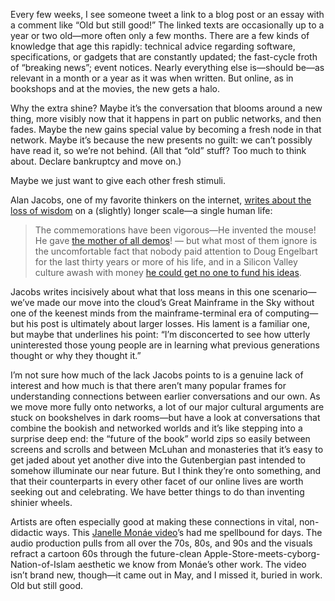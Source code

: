 

Every few weeks, I see someone tweet a link to a blog post or an essay with a comment like “Old but still
good!” The linked texts are occasionally up to a year or two old—more often only a few months. There are a
few kinds of knowledge that age this rapidly: technical advice regarding software, specifications, or gadgets
that are constantly updated; the fast-cycle froth of “breaking news”; event notices. Nearly everything
else is—should be—as relevant in a month or a year as it was when written. But online, as in bookshops and
at the movies, the new gets a halo. 

Why the extra shine? Maybe it’s the conversation that blooms around a new thing, more visibly now that it
happens in part on public networks, and then fades. Maybe the new gains special value by becoming a fresh node
in that network. Maybe it’s because the new presents no guilt: we can’t possibly have read it, so we’re
not behind. (All that “old” stuff? Too much to think about. Declare bankruptcy and move on.)

Maybe we just want to give each other fresh stimuli.

Alan Jacobs, one of my favorite thinkers on the internet, [writes about the loss of
wisdom](http://www.theamericanconservative.com/jacobs/the-old-ones/) on a (slightly) longer scale—a single
human life:

> The commemorations have been vigorous—He invented the mouse! He gave
> [the mother of all demos](http://en.wikipedia.org/wiki/The_Mother_of_All_Demos)! — but what most of them
> ignore is the uncomfortable fact that nobody paid attention to Doug Engelbart for the last thirty years or
> more of his life, and in a Silicon Valley culture awash with money [he could get no one to fund his
> ideas](http://www.siliconvalleywatcher.com/mt/archives/2013/07/the_shocking_truth_ab.php).

Jacobs writes incisively about what that loss means in this one scenario—we’ve made our move into the
cloud’s Great Mainframe in the Sky without one of the keenest minds from the mainframe-terminal era of
computing—but his post is ultimately about larger losses. His lament is a familiar one, but maybe that
underlines his point: “I’m disconcerted to see how utterly uninterested those young people are in learning
what previous generations thought or why they thought it.”

I’m not sure how much of the lack Jacobs points to is a genuine lack of interest and how much is that there
aren’t many popular frames for understanding connections between earlier conversations and our own. As we
move more fully onto networks, a lot of our major cultural arguments are stuck on bookshelves in dark
rooms—but have a look at conversations that combine the bookish and networked worlds and it’s like
stepping into a surprise deep end: the “future of the book” world zips so easily between screens and
scrolls and between McLuhan and monasteries that it’s easy to get jaded about yet another dive into the
Gutenbergian past intended to somehow illuminate our near future. But I think they’re onto something, and
that their counterparts in every other facet of our online lives are worth seeking out and celebrating. We
have better things to do than inventing shinier wheels.

Artists are often especially good at making these connections in vital, non-didactic ways. This [Janelle
Monáe video](http://t.co/H4TDot7Bwl)’s had me spellbound for days. The audio production pulls from all over
the 70s, 80s, and 90s and the visuals refract a cartoon 60s through the future-clean
Apple-Store-meets-cyborg-Nation-of-Islam aesthetic we know from Monáe’s other work. The video isn’t brand
new, though—it came out in May, and I missed it, buried in work. Old but still good.